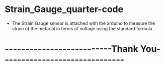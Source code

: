 # Strain_Gauge_quarter-code
* The Strain Gauge sensor is attached with the arduino to measure the strain of the metarial in terms of voltage using the 
standard formula 

# --------------------------Thank You------------------------------
